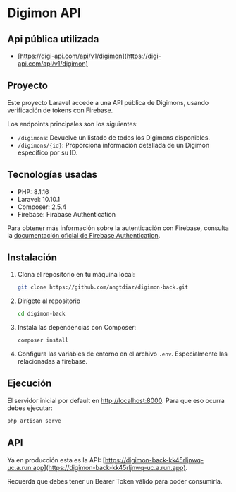 # Digimon API
## Api pública utilizada
- [https://digi-api.com/api/v1/digimon](https://digi-api.com/api/v1/digimon)

## Proyecto
Este proyecto Laravel accede a una API pública de Digimons, usando verificación de tokens con Firebase.

Los endpoints principales son los siguientes:

- `/digimons`: Devuelve un listado de todos los Digimons disponibles.
- `/digimons/{id}`: Proporciona información detallada de un Digimon específico por su ID.

## Tecnologías usadas

- PHP: 8.1.16
- Laravel: 10.10.1
- Composer:  2.5.4
- Firebase: Firabase Authentication

Para obtener más información sobre la autenticación con Firebase, consulta la [documentación oficial de Firebase Authentication](https://firebase.google.com/docs/auth/where-to-start?hl=es-419).


## Instalación

1. Clona el repositorio en tu máquina local:

    ```bash
    git clone https://github.com/angtdiaz/digimon-back.git
    ```
2. Dirígete al repositorio

   ```bash
   cd digimon-back
   ```
3. Instala las dependencias con Composer:

    ```bash
    composer install
    ```

4. Configura las variables de entorno en el archivo `.env`. Especialmente las relacionadas a firebase.

## Ejecución

El servidor inicial por default en [http://localhost:8000](http://localhost:8000).
Para que eso ocurra debes ejecutar:

```bash
php artisan serve
```

## API

Ya en producción esta es la API: [https://digimon-back-kk45rljnwq-uc.a.run.app](https://digimon-back-kk45rljnwq-uc.a.run.app).

Recuerda que debes tener un Bearer Token válido para poder consumirla.


